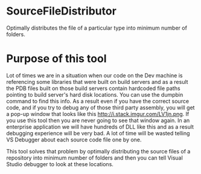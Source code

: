 # SourceFileDistributor
Optimally distributes the file of a particular type into minimum number of folders.
# Purpose of this tool
Lot of times we are in a situation when our code on the Dev machine is referencing some libraries that were built on build servers and as a result the PDB files built on those build servers contain hardcoded file paths pointing to build server's hard disk locations. You can use the dumpbin command to find this info. As a result even if you have the correct source code, and if you try to debug any of those third party assembly, you will get a pop-up window that looks like this http://i.stack.imgur.com/LV1jn.png. If you use this tool then you are never going to see that window again. In an enterprise application we will have hundreds of DLL like this and as a result debugging experience will be very bad. A lot of time will be wasted telling VS Debugger about each source code file one by one.

This tool solves that problem by optimally distributing the source files of a repository into minimum number of folders and then you can tell Visual Studio debugger to look at these locations.
